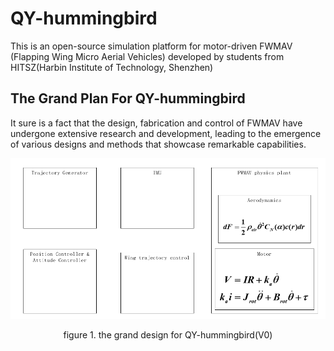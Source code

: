 # QY-hummingbird

This is an open-source simulation platform for motor-driven FWMAV (Flapping Wing Micro Aerial Vehicles) developed by students from HITSZ(Harbin Institute of Technology, Shenzhen)

## The Grand Plan For QY-hummingbird

It sure is a fact that the design, fabrication and control of FWMAV have undergone extensive research and development, leading to the emergence of various designs and methods that showcase remarkable capabilities.

![1686841707671](image/README/1686841707671.png) 

<center>
figure 1. the grand design for QY-hummingbird(V0) 
</center>
